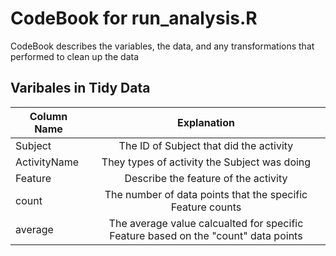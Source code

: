 CodeBook for run_analysis.R
===========================
 CodeBook describes the variables, the data, and any transformations that performed to clean up the data
 
 Varibales in Tidy Data
 ----------------------
| Column Name   |     Explanation       |
| ------------- |:-------------:| 
| Subject      | The ID of Subject that did the activity | 
| ActivityName      | They types of activity the Subject was doing      | 
| Feature | Describe the feature of the activity      |
| count    | The number of data points that the specific Feature counts|
| average  | The average value calcualted for specific Feature based on the "count" data points|
 
